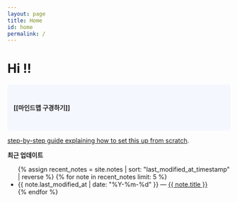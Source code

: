 ```yaml
---
layout: page
title: Home
id: home
permalink: /
---
```


# Hi !!

<p style="padding: 3em 1em; background: #f5f7ff; border-radius: 4px;">
  <span style="font-weight: bold">[[마인드맵 구경하기]]</span> 
</p>

 [step-by-step guide explaining how to set this up from scratch](https://maximevaillancourt.com/blog/setting-up-your-own-digital-garden-with-jekyll).

<strong>최근 업데이트</strong>

<ul>
  {% assign recent_notes = site.notes | sort: "last_modified_at_timestamp" | reverse %}
  {% for note in recent_notes limit: 5 %}
    <li>
      {{ note.last_modified_at | date: "%Y-%m-%d" }} — <a class="internal-link" href="{{ note.url }}">{{ note.title }}</a>
    </li>
  {% endfor %}
</ul>

<style>
  .wrapper {
    max-width: 46em;
  }
</style>
